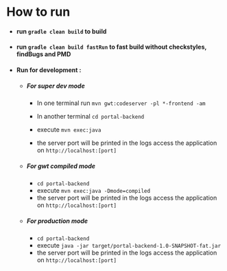 # How to run

- #### run `gradle clean build` to build

- #### run `gradle clean build fastRun` to fast build without checkstyles, findBugs and PMD

- #### Run for development :

  - ##### For super dev mode 
  
    - In one terminal run `mvn gwt:codeserver -pl *-frontend -am`
    
    - In another terminal `cd portal-backend`
    - execute `mvn exec:java`
    - the server port will be printed in the logs access the application on `http://localhost:[port]`

  - ##### For gwt compiled mode 
  
    - `cd portal-backend`
    - execute `mvn exec:java -Dmode=compiled`
    - the server port will be printed in the logs access the application on `http://localhost:[port]`

  - ##### For production mode 
  
    - `cd portal-backend`
    - execute `java -jar target/portal-backend-1.0-SNAPSHOT-fat.jar`
    - the server port will be printed in the logs access the application on `http://localhost:[port]`
